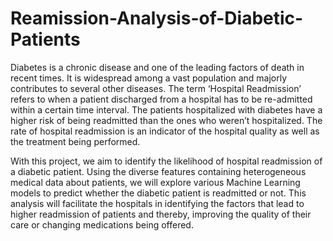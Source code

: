 # Reamission-Analysis-of-Diabetic-Patients
Diabetes is a chronic disease and one of the leading factors of death in recent times. It is widespread among a vast population and majorly contributes to several other diseases. The term ‘Hospital Readmission’ refers to when a patient discharged from a hospital has to be re-admitted within a certain time interval. The patients hospitalized with diabetes have a higher risk of being readmitted than the ones who weren’t hospitalized. The rate of hospital readmission is an indicator of the hospital quality as well as the treatment being performed.

With this project, we aim to identify the likelihood of hospital readmission of a diabetic patient. Using the diverse features containing heterogeneous medical data about patients, we will explore various Machine Learning models to predict whether the diabetic patient is readmitted or not. This analysis will facilitate the hospitals in identifying the factors that lead to higher readmission of patients and thereby, improving the quality of their care or changing medications being offered.
